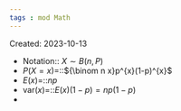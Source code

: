 ```yaml
---
tags : mod Math
---
```

Created: 2023-10-13

- Notation:: $X\sim B(n,P)$
- $P(X=x)$=::${\binom n x}p^{x}(1-p)^{x}$      
- $E(x)$=::$np$
- $\text{var}(x)$=::$E(x)(1-p)=np(1-p)$ 
- 